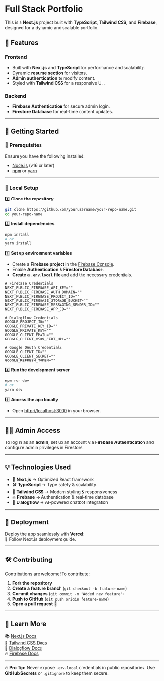 # Full Stack Portfolio

This is a **Next.js** project built with **TypeScript**, **Tailwind CSS**, and **Firebase**, designed for a dynamic and scalable portfolio.

## 🚀 Features

### **Frontend**
- Built with **Next.js** and **TypeScript** for performance and scalability.
- Dynamic **resume section** for visitors.
- **Admin authentication** to modify content.
- Styled with **Tailwind CSS** for a responsive UI.. 

### **Backend**
- **Firebase Authentication** for secure admin login.
- **Firestore Database** for real-time content updates.

---

## 📌 Getting Started

### **🔧 Prerequisites**
Ensure you have the following installed:
- [Node.js](https://nodejs.org/) (v16 or later)
- [npm](https://www.npmjs.com/) or [yarn](https://yarnpkg.com/)

---

### **📂 Local Setup**

1️⃣ **Clone the repository**
```bash
git clone https://github.com/yourusername/your-repo-name.git
cd your-repo-name
```

2️⃣ **Install dependencies**
```bash
npm install
# or
yarn install
```

3️⃣ **Set up environment variables**
- Create a **Firebase project** in the [Firebase Console](https://console.firebase.google.com/).
- Enable **Authentication** & **Firestore Database**.
- **Create a `.env.local` file** and add the necessary credentials.
  
```env
# Firebase Credentials
NEXT_PUBLIC_FIREBASE_API_KEY=""
NEXT_PUBLIC_FIREBASE_AUTH_DOMAIN=""
NEXT_PUBLIC_FIREBASE_PROJECT_ID=""
NEXT_PUBLIC_FIREBASE_STORAGE_BUCKET=""
NEXT_PUBLIC_FIREBASE_MESSAGING_SENDER_ID=""
NEXT_PUBLIC_FIREBASE_APP_ID=""

# Dialogflow Credentials
GOOGLE_PROJECT_ID=""
GOOGLE_PRIVATE_KEY_ID=""
GOOGLE_PRIVATE_KEY=""
GOOGLE_CLIENT_EMAIL=""
GOOGLE_CLIENT_X509_CERT_URL=""

# Google OAuth Credentials
GOOGLE_CLIENT_ID=""
GOOGLE_CLIENT_SECRET=""
GOOGLE_REFRESH_TOKEN=""
```

4️⃣ **Run the development server**
```bash
npm run dev
# or
yarn dev
```

5️⃣ **Access the app locally**
- Open [http://localhost:3000](http://localhost:3000) in your browser.

---

## 👨‍💻 Admin Access

To log in as an **admin**, set up an account via **Firebase Authentication** and configure admin privileges in Firestore.

---

## 💡 Technologies Used

- 🚀 **Next.js** → Optimized React framework  
- 🛠️ **TypeScript** → Type safety & scalability  
- 🎨 **Tailwind CSS** → Modern styling & responsiveness  
- 🔥 **Firebase** → Authentication & real-time database  
- 💬 **Dialogflow** → AI-powered chatbot integration  

---

## 🚀 Deployment

Deploy the app seamlessly with **Vercel**:  
📌 Follow [Next.js deployment guide](https://nextjs.org/docs/app/building-your-application/deploying).  

---

## 🛠️ Contributing

Contributions are welcome! To contribute:
1. **Fork the repository**
2. **Create a feature branch** (`git checkout -b feature-name`)
3. **Commit changes** (`git commit -m "Added new feature"`)
4. **Push to GitHub** (`git push origin feature-name`)
5. **Open a pull request** 🚀

---

## 📖 Learn More

📚 [Next.js Docs](https://nextjs.org/docs)  
🎨 [Tailwind CSS Docs](https://tailwindcss.com/docs)  
💬 [Dialogflow Docs](https://cloud.google.com/dialogflow/docs)  
🔥 [Firebase Docs](https://firebase.google.com/docs)  

---

🔥 **Pro Tip:** Never expose `.env.local` credentials in public repositories. Use **GitHub Secrets** or `.gitignore` to keep them secure.  
